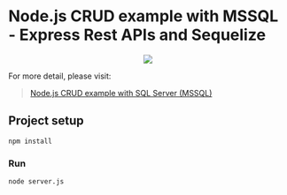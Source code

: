 # Node.js CRUD example with MSSQL - Express Rest APIs and Sequelize

<p align="center">
    <img src="https://skillicons.dev/icons?i=nodejs,sequelize,express" />
</p>

For more detail, please visit:
> [Node.js CRUD example with SQL Server (MSSQL)](https://www.bezkoder.com/node-js-sql-server-crud/)

## Project setup
```
npm install
```

### Run
```
node server.js
```
